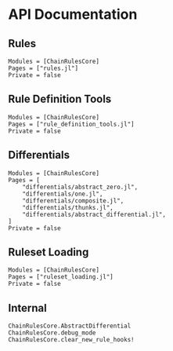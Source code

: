 # API Documentation

## Rules
```@autodocs
Modules = [ChainRulesCore]
Pages = ["rules.jl"]
Private = false
```

## Rule Definition Tools
```@autodocs
Modules = [ChainRulesCore]
Pages = ["rule_definition_tools.jl"]
Private = false
```

## Differentials
```@autodocs
Modules = [ChainRulesCore]
Pages = [
    "differentials/abstract_zero.jl",
    "differentials/one.jl",
    "differentials/composite.jl",
    "differentials/thunks.jl",
    "differentials/abstract_differential.jl",
]
Private = false
```

## Ruleset Loading
```@autodocs
Modules = [ChainRulesCore]
Pages = ["ruleset_loading.jl"]
Private = false
```

## Internal
```@docs
ChainRulesCore.AbstractDifferential
ChainRulesCore.debug_mode
ChainRulesCore.clear_new_rule_hooks!
```
